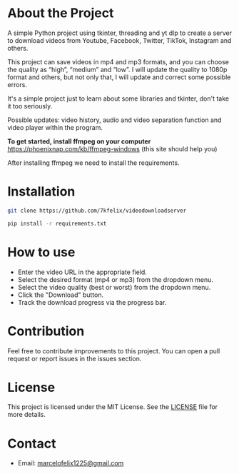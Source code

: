 <h1>
    About the Project
</h1>

A simple Python project using tkinter, threading and yt dlp to create a server to download videos from Youtube, Facebook, Twitter, TikTok, Instagram and others.


This project can save videos in mp4 and mp3 formats, and you can choose the quality as “high”, “medium” and “low”. I will update the quality to 1080p format and others, but not only that, I will update and correct some possible errors.

It's a simple project just to learn about some libraries and tkinter, don't take it too seriously.

Possible updates: video history, audio and video separation function and video player within the program.


**To get started, install ffmpeg on your computer** \
https://phoenixnap.com/kb/ffmpeg-windows (this site should help you)

After installing ffmpeg we need to install the requirements.

<h1>
    Installation
</h1>

```bash
git clone https://github.com/7kfelix/videodownloadserver
```

```bash
pip install -r requirements.txt
```

<h1>
    How to use
</h1>

 - Enter the video URL in the appropriate field.
 - Select the desired format (mp4 or mp3) from the dropdown menu.
 - Select the video quality (best or worst) from the dropdown menu.
 - Click the "Download" button.
 - Track the download progress via the progress bar.

<h1>
    Contribution
</h1>

Feel free to contribute improvements to this project. You can open a pull request or report issues in the issues section.

<h1>
    License
</h1>

This project is licensed under the MIT License. See the [LICENSE](https://github.com/7kfelix/videodownloadserver/blob/main/LICENSE) file for more details.

<h1>
    Contact
</h1>

 - Email: marcelofelix1225@gmail.com
